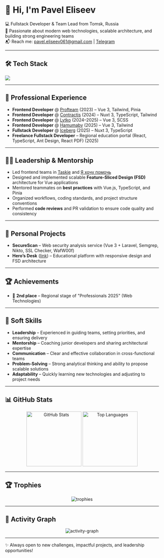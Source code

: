 # 👋 Hi, I'm Pavel Eliseev  

💻 Fullstack Developer & Team Lead from Tomsk, Russia  
🚀 Passionate about modern web technologies, scalable architecture, and building strong engineering teams  
📬 Reach me: [pavel.eliseev061@gmail.com](mailto:pavel.eliseev061@gmail.com) | [Telegram](https://t.me/KQraze)  

---

## 🛠️ Tech Stack
<p align="left">
  <img src="https://skillicons.dev/icons?i=vue,nuxt,react,ts,js,tailwind,html,css,php,laravel,nest,postgres,mysql,vite,git,docker,linux,figma" />
</p>

---

## 💼 Professional Experience
- **Frontend Developer** @ [Profteam](https://profteam.su) (2023) – Vue 3, Tailwind, Pinia  
- **Frontend Developer** @ [Contractis](https://contractis.ru) (2024) – Nuxt 3, TypeScript, Tailwind  
- **Frontend Developer** @ [Lytko](https://lytko.com) (2024–2025) – Vue 3, SCSS  
- **Frontend Developer** @ [Hamumaby](https://hamumaby.ru) (2025) – Vue 3, Tailwind  
- **Fullstack Developer** @ [Iceberg](https://iceberg.su) (2025) – Nuxt 3, TypeScript  
- **Freelance Fullstack Developer** – Regional education portal (React, TypeScript, Ant Design, React PDF) (2025)  

---

## 👨‍💻 Leadership & Mentorship
- Led frontend teams in [Taskie](https://taskie.ru) and [Я хочу помочь](https://яхочупомочь.рф)  
- Designed and implemented scalable **Feature-Sliced Design (FSD)** architecture for Vue applications  
- Mentored teammates on **best practices** with Vue.js, TypeScript, and Pinia  
- Organized workflows, coding standards, and project structure conventions  
- Performed **code reviews** and PR validation to ensure code quality and consistency  

---

## 🚀 Personal Projects
- **SecureScan** – Web security analysis service (Vue 3 + Laravel, Semgrep, Nikto, SSL Checker, WafW00f)  
- **Hero’s Desk** ([link](https://thesameagain.ru)) – Educational platform with responsive design and FSD architecture  

---

## 🏆 Achievements
- 🥈 **2nd place** – Regional stage of "Professionals 2025" (Web Technologies)  

---

## 🤝 Soft Skills
- **Leadership** – Experienced in guiding teams, setting priorities, and ensuring delivery  
- **Mentorship** – Coaching junior developers and sharing architectural expertise  
- **Communication** – Clear and effective collaboration in cross-functional teams  
- **Problem-Solving** – Strong analytical thinking and ability to propose scalable solutions  
- **Adaptability** – Quickly learning new technologies and adjusting to project needs  

---

## 📊 GitHub Stats
<p align="center">
  <img src="https://github-readme-stats.vercel.app/api?username=KQraze&show_icons=true&theme=tokyonight" alt="GitHub Stats" height="180em"/>
  <img src="https://github-readme-stats.vercel.app/api/top-langs/?username=KQraze&layout=compact&theme=tokyonight" alt="Top Languages" height="180em"/>
</p>

---

## 🏆 Trophies
<p align="center">
  <img src="https://github-profile-trophy.vercel.app/?username=KQraze&theme=tokyonight&row=1&column=6" alt="trophies"/>
</p>

---

## 📅 Activity Graph
<p align="center">
  <img src="https://github-readme-activity-graph.vercel.app/graph?username=KQraze&theme=tokyo-night" alt="activity-graph"/>
</p>

---

✨ Always open to new challenges, impactful projects, and leadership opportunities!
